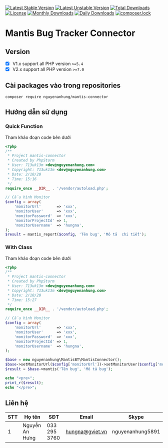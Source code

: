 [![Latest Stable Version](https://poser.pugx.org/nguyenanhung/mantis-connector/v)](https://packagist.org/packages/nguyenanhung/mantis-connector)
[![Latest Unstable Version](https://poser.pugx.org/nguyenanhung/mantis-connector/v/unstable)](https://packagist.org/packages/nguyenanhung/mantis-connector)
[![Total Downloads](https://poser.pugx.org/nguyenanhung/mantis-connector/downloads)](https://packagist.org/packages/nguyenanhung/mantis-connector)
[![License](https://poser.pugx.org/nguyenanhung/mantis-connector/license)](https://packagist.org/packages/nguyenanhung/mantis-connector)
[![Monthly Downloads](https://poser.pugx.org/nguyenanhung/mantis-connector/d/monthly)](https://packagist.org/packages/nguyenanhung/mantis-connector)
[![Daily Downloads](https://poser.pugx.org/nguyenanhung/mantis-connector/d/daily)](https://packagist.org/packages/nguyenanhung/mantis-connector)
[![composer.lock](https://poser.pugx.org/nguyenanhung/mantis-connector/composerlock)](https://packagist.org/packages/nguyenanhung/mantis-connector)

# Mantis Bug Tracker Connector

## Version

- [x] V1.x support all PHP version `>=5.4`
- [x] V2.x support all PHP version `>=7.0`

## Cài packages vào trong repositories

```http
composer require nguyenanhung/mantis-connector
```

## Hướng dẫn sử dụng

### Quick Function

Tham khảo đoạn code bên dưới

```php
<?php
/**
 * Project mantis-connector
 * Created by PhpStorm
 * User: 713uk13m <dev@nguyenanhung.com>
 * Copyright: 713uk13m <dev@nguyenanhung.com>
 * Date: 2/10/20
 * Time: 15:16
 */
require_once __DIR__ . '/vendor/autoload.php';

// Cấu hình Monitor
$config = array(
    'monitorUrl'       => 'xxx',
    'monitorUser'      => 'xxx',
    'monitorPassword'  => 'xxx',
    'monitorProjectId' => 1,
    'monitorUsername'  => 'hungna',
);
$result = mantis_report($config, 'Tên bug', 'Mô tả  chi tiết');
```

### With Class

Tham khảo đoạn code bên dưới

```php
<?php
/**
 * Project mantis-connector
 * Created by PhpStorm
 * User: 713uk13m <dev@nguyenanhung.com>
 * Copyright: 713uk13m <dev@nguyenanhung.com>
 * Date: 2/10/20
 * Time: 15:27
 */
require_once __DIR__ . '/vendor/autoload.php';

// Cấu hình Monitor
$config = array(
    'monitorUrl'       => 'xxx',
    'monitorUser'      => 'xxx',
    'monitorPassword'  => 'xxx',
    'monitorProjectId' => 1,
    'monitorUsername'  => 'hungna',
);

$base = new nguyenanhung\MantisBT\MantisConnector();
$base->setMonitorUrl($config['monitorUrl'])->setMonitorUser($config['monitorUser'])->setMonitorPassword($config['monitorPassword'])->setProjectId($config['monitorProjectId'])->setUsername($config['monitorUsername']);
$result = $base->mantis('Tên bug', 'Mô tả bug');

echo "<pre>";
print_r($result);
echo "</pre>";

```

## Liên hệ

| STT  | Họ tên         | SĐT           | Email           | Skype            |
| ---- | -------------- | ------------- | --------------- | ---------------- |
| 1    | Nguyễn An Hưng | 033 295 3760 | hungna@gviet.vn | nguyenanhung5891 |

